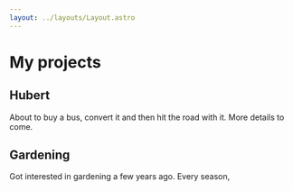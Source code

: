```yaml
---
layout: ../layouts/Layout.astro
---
```


# My projects

## Hubert

About to buy a bus, convert it and then hit the road with it. More details to come.

## Gardening

Got interested in gardening a few years ago. Every season,
